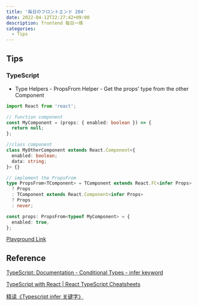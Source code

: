 ```yaml
---
title: '毎日のフロントエンド 204'
date: 2022-04-12T22:27:42+09:00
description: frontend 每日一练
categories:
  - Tips
---
```


## Tips

### TypeScript

- Type Helpers - PropsFrom Helper - Get the props' type from the other Component

```ts
import React from 'react';

// function component
const MyComponent = (props: { enabled: boolean }) => {
  return null;
};

//class component
class MyOtherComponent extends React.Component<{
  enabled: boolean;
  data: string;
}> {}

// implement the PropsFrom
type PropsFrom<TComponent> = TComponent extends React.FC<infer Props>
  ? Props
  : TComponent extends React.Component<infer Props>
  ? Props
  : never;

const props: PropsFrom<typeof MyComponent> = {
  enabled: true,
};
```

[Playground Link](https://www.typescriptlang.org/play?#code/JYWwDg9gTgLgBAJQKYEMDG8BmUIjgcilQ3wG4BYAKCoHoa5MBXAOw2AmbjV0maWZhVuzAM7wAsgE8Awjw794AXjgAKMDjAiAXHADecfigBGAGyQATHUYgQzKZgBo45lDBRaxUYMwDmcAL4AlHCKAHx6VHBwRDCMUJzMjCYmFJT+qbQ0aCYoIiJccnwCQjl5cFIA8jAAFkhQsuDyAgYAHjD85vnI6DAAdA28CgA8upEGzMZmlnDWtqiOY0TacJ7ePg5U-uG6-lSZcKBgZiAKcDVIcAAKGiIAYjggVDCSYBfXEJr3uEMAKgNNMHCyj+hVOSDaHS6xD6t2kQ28mDqVxuoTGAH5kR8RGMdCDGkV4OD2sxOohof1QQJ4cxEVBMZpUZQohj3pocXA+AA3OoZSjCMRwdRYnSsu4PIbPV4QTDlGSUwEhCJM8aTCw6GBQRhIDbKlxuLQAIgAjAAmADMBs2vP58GyuREopFNy+IAlLyQ0tlVVq9XlQNGysMpjVmBQJhE2sWSG0BqWBp1-iAA)

## Reference

[TypeScript: Documentation - Conditional Types - infer keyword](https://www.typescriptlang.org/docs/handbook/2/conditional-types.html#inferring-within-conditional-types)

[ TypeScript with React | React TypeScript Cheatsheets](https://react-typescript-cheatsheet.netlify.app/docs/basic/setup/)

[精读《Typescript infer 关键字》](https://juejin.cn/post/6999441997236797470)
